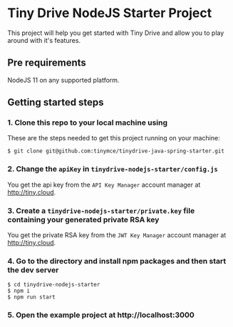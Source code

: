 # Tiny Drive NodeJS Starter Project

This project will help you get started with Tiny Drive and allow you to play around with it's features.

## Pre requirements

NodeJS 11 on any supported platform.

## Getting started steps

### 1. Clone this repo to your local machine using

These are the steps needed to get this project running on your machine:

```
$ git clone git@github.com:tinymce/tinydrive-java-spring-starter.git
```

### 2. Change the `apiKey` in `tinydrive-nodejs-starter/config.js`

You get the api key from the `API Key Manager` account manager at http://tiny.cloud.

### 3. Create a `tinydrive-nodejs-starter/private.key` file containing your generated private RSA key

You get the private RSA key from the `JWT Key Manager` account manager at http://tiny.cloud.

### 4. Go to the directory and install npm packages and then start the dev server

```
$ cd tinydrive-nodejs-starter
$ npm i
$ npm run start
```

### 5. Open the example project at http://localhost:3000

